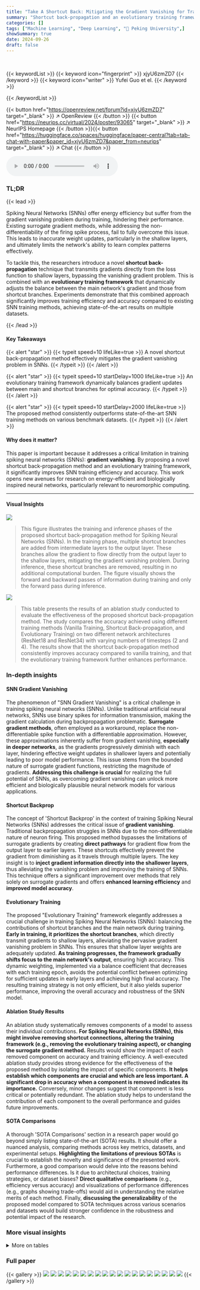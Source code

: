 ```yaml
---
title: "Take A Shortcut Back: Mitigating the Gradient Vanishing for Training Spiking Neural Networks"
summary: "Shortcut back-propagation and an evolutionary training framework conquer gradient vanishing in spiking neural networks, drastically improving training and achieving state-of-the-art accuracy."
categories: []
tags: ["Machine Learning", "Deep Learning", "🏢 Peking University",]
showSummary: true
date: 2024-09-26
draft: false
---
```


<br>

{{< keywordList >}}
{{< keyword icon="fingerprint" >}} xjyU6zmZD7 {{< /keyword >}}
{{< keyword icon="writer" >}} Yufei Guo et el. {{< /keyword >}}
 
{{< /keywordList >}}

{{< button href="https://openreview.net/forum?id=xjyU6zmZD7" target="_blank" >}}
↗ OpenReview
{{< /button >}}
{{< button href="https://neurips.cc/virtual/2024/poster/93065" target="_blank" >}}
↗ NeurIPS Homepage
{{< /button >}}{{< button href="https://huggingface.co/spaces/huggingface/paper-central?tab=tab-chat-with-paper&paper_id=xjyU6zmZD7&paper_from=neurips" target="_blank" >}}
↗ Chat
{{< /button >}}



<audio controls>
    <source src="https://ai-paper-reviewer.com/xjyU6zmZD7/podcast.wav" type="audio/wav">
    Your browser does not support the audio element.
</audio>


### TL;DR


{{< lead >}}

Spiking Neural Networks (SNNs) offer energy efficiency but suffer from the gradient vanishing problem during training, hindering their performance. Existing surrogate gradient methods, while addressing the non-differentiability of the firing spike process, fail to fully overcome this issue.  This leads to inaccurate weight updates, particularly in the shallow layers, and ultimately limits the network's ability to learn complex patterns effectively. 



To tackle this, the researchers introduce a novel **shortcut back-propagation** technique that transmits gradients directly from the loss function to shallow layers, bypassing the vanishing gradient problem.  This is combined with an **evolutionary training framework** that dynamically adjusts the balance between the main network's gradient and those from shortcut branches.  Experiments demonstrate that this combined approach significantly improves training efficiency and accuracy compared to existing SNN training methods, achieving state-of-the-art results on multiple datasets.

{{< /lead >}}


#### Key Takeaways

{{< alert "star" >}}
{{< typeit speed=10 lifeLike=true >}} A novel shortcut back-propagation method effectively mitigates the gradient vanishing problem in SNNs. {{< /typeit >}}
{{< /alert >}}

{{< alert "star" >}}
{{< typeit speed=10 startDelay=1000 lifeLike=true >}} An evolutionary training framework dynamically balances gradient updates between main and shortcut branches for optimal accuracy. {{< /typeit >}}
{{< /alert >}}

{{< alert "star" >}}
{{< typeit speed=10 startDelay=2000 lifeLike=true >}} The proposed method consistently outperforms state-of-the-art SNN training methods on various benchmark datasets. {{< /typeit >}}
{{< /alert >}}

#### Why does it matter?
This paper is important because it addresses a critical limitation in training spiking neural networks (SNNs): **gradient vanishing**.  By proposing a novel shortcut back-propagation method and an evolutionary training framework, it significantly improves SNN training efficiency and accuracy. This work opens new avenues for research on energy-efficient and biologically inspired neural networks, particularly relevant to neuromorphic computing.

------
#### Visual Insights



![](https://ai-paper-reviewer.com/xjyU6zmZD7/figures_1_1.jpg)

> This figure illustrates the training and inference phases of the proposed shortcut back-propagation method for Spiking Neural Networks (SNNs). In the training phase, multiple shortcut branches are added from intermediate layers to the output layer. These branches allow the gradient to flow directly from the output layer to the shallow layers, mitigating the gradient vanishing problem. During inference, these shortcut branches are removed, resulting in no additional computational burden. The figure visually shows the forward and backward passes of information during training and only the forward pass during inference.





![](https://ai-paper-reviewer.com/xjyU6zmZD7/tables_6_1.jpg)

> This table presents the results of an ablation study conducted to evaluate the effectiveness of the proposed shortcut back-propagation method.  The study compares the accuracy achieved using different training methods (Vanilla Training, Shortcut Back-propagation, and Evolutionary Training) on two different network architectures (ResNet18 and ResNet34) with varying numbers of timesteps (2 and 4). The results show that the shortcut back-propagation method consistently improves accuracy compared to vanilla training, and that the evolutionary training framework further enhances performance.





### In-depth insights


#### SNN Gradient Vanishing
The phenomenon of "SNN Gradient Vanishing" is a critical challenge in training spiking neural networks (SNNs).  Unlike traditional artificial neural networks, SNNs use binary spikes for information transmission, making the gradient calculation during backpropagation problematic.  **Surrogate gradient methods**, often employed as a workaround, replace the non-differentiable spike function with a differentiable approximation. However, these approximations inherently suffer from gradient vanishing, **especially in deeper networks**, as the gradients progressively diminish with each layer, hindering effective weight updates in shallower layers and potentially leading to poor model performance. This issue stems from the bounded nature of surrogate gradient functions, restricting the magnitude of gradients.  **Addressing this challenge is crucial** for realizing the full potential of SNNs, as overcoming gradient vanishing can unlock more efficient and biologically plausible neural network models for various applications.

#### Shortcut Backprop
The concept of 'Shortcut Backprop' in the context of training Spiking Neural Networks (SNNs) addresses the critical issue of **gradient vanishing**.  Traditional backpropagation struggles in SNNs due to the non-differentiable nature of neuron firing.  This proposed method bypasses the limitations of surrogate gradients by creating **direct pathways** for gradient flow from the output layer to earlier layers.  These shortcuts effectively prevent the gradient from diminishing as it travels through multiple layers.  The key insight is to **inject gradient information directly into the shallower layers**, thus alleviating the vanishing problem and improving the training of SNNs. This technique offers a significant improvement over methods that rely solely on surrogate gradients and offers **enhanced learning efficiency** and **improved model accuracy**.

#### Evolutionary Training
The proposed "Evolutionary Training" framework elegantly addresses a crucial challenge in training Spiking Neural Networks (SNNs): balancing the contributions of shortcut branches and the main network during training.  **Early in training, it prioritizes the shortcut branches**, which directly transmit gradients to shallow layers, alleviating the pervasive gradient vanishing problem in SNNs.  This ensures that shallow layer weights are adequately updated.  **As training progresses, the framework gradually shifts focus to the main network's output**, ensuring high accuracy. This dynamic weighting, implemented via a balance coefficient that decreases with each training epoch, avoids the potential conflict between optimizing for sufficient updates in early layers and achieving high final accuracy.  The resulting training strategy is not only efficient, but it also yields superior performance, improving the overall accuracy and robustness of the SNN model.

#### Ablation Study Results
An ablation study systematically removes components of a model to assess their individual contributions.  **For Spiking Neural Networks (SNNs), this might involve removing shortcut connections, altering the training framework (e.g., removing the evolutionary training aspect), or changing the surrogate gradient method.** Results would show the impact of each removed component on accuracy and training efficiency.  A well-executed ablation study provides strong evidence for the effectiveness of the proposed method by isolating the impact of specific components. **It helps establish which components are crucial and which are less important.  A significant drop in accuracy when a component is removed indicates its importance.** Conversely, minor changes suggest that component is less critical or potentially redundant. The ablation study helps to understand the contribution of each component to the overall performance and guides future improvements.

#### SOTA Comparisons
A thorough 'SOTA Comparisons' section in a research paper would go beyond simply listing state-of-the-art (SOTA) results.  It should offer a nuanced analysis, comparing methods across key metrics, datasets, and experimental setups.  **Highlighting the limitations of previous SOTAs** is crucial to establish the novelty and significance of the presented work.  Furthermore, a good comparison would delve into the reasons behind performance differences. Is it due to architectural choices, training strategies, or dataset biases?  **Direct qualitative comparisons** (e.g., efficiency versus accuracy) and visualizations of performance differences (e.g., graphs showing trade-offs) would aid in understanding the relative merits of each method. Finally, **discussing the generalizability** of the proposed model compared to SOTA techniques across various scenarios and datasets would build stronger confidence in the robustness and potential impact of the research.


### More visual insights




<details>
<summary>More on tables
</summary>


![](https://ai-paper-reviewer.com/xjyU6zmZD7/tables_7_1.jpg)
> This table compares the performance of the proposed 'Shortcut Back-propagation' and 'Evolutionary Training' methods with other state-of-the-art (SoTA) methods on the CIFAR-10 and CIFAR-100 datasets.  It shows the method used, its type (SNN training, ANN2SNN, Tandem Learning, etc.), the network architecture (e.g., ResNet18, ResNet19, VGG16), the number of timesteps used, and the achieved accuracy.  The table highlights the superior performance of the proposed methods, particularly the 'Evolutionary Training' approach, achieving higher accuracy with fewer timesteps compared to SoTA.

![](https://ai-paper-reviewer.com/xjyU6zmZD7/tables_8_1.jpg)
> This table compares the performance of the proposed 'Shortcut Back-propagation' and 'Evolutionary Training' methods against other state-of-the-art (SoTA) methods on the ImageNet dataset.  It shows the method, its type (SNN training), the architecture used (ResNet18 or ResNet34), the number of timesteps, and the achieved accuracy.  The results demonstrate the competitive performance of the proposed methods, especially considering the relatively smaller number of timesteps used.

![](https://ai-paper-reviewer.com/xjyU6zmZD7/tables_8_2.jpg)
> This table compares the performance of the proposed 'Shortcut Back-propagation' and 'Evolutionary Training' methods against other state-of-the-art (SoTA) methods on the CIFAR10-DVS dataset.  The comparison is based on the accuracy achieved using different SNN training methods with various architectures and timesteps.  The table shows that the proposed methods significantly outperform the existing SoTA methods.

</details>




### Full paper

{{< gallery >}}
<img src="https://ai-paper-reviewer.com/xjyU6zmZD7/1.png" class="grid-w50 md:grid-w33 xl:grid-w25" />
<img src="https://ai-paper-reviewer.com/xjyU6zmZD7/2.png" class="grid-w50 md:grid-w33 xl:grid-w25" />
<img src="https://ai-paper-reviewer.com/xjyU6zmZD7/3.png" class="grid-w50 md:grid-w33 xl:grid-w25" />
<img src="https://ai-paper-reviewer.com/xjyU6zmZD7/4.png" class="grid-w50 md:grid-w33 xl:grid-w25" />
<img src="https://ai-paper-reviewer.com/xjyU6zmZD7/5.png" class="grid-w50 md:grid-w33 xl:grid-w25" />
<img src="https://ai-paper-reviewer.com/xjyU6zmZD7/6.png" class="grid-w50 md:grid-w33 xl:grid-w25" />
<img src="https://ai-paper-reviewer.com/xjyU6zmZD7/7.png" class="grid-w50 md:grid-w33 xl:grid-w25" />
<img src="https://ai-paper-reviewer.com/xjyU6zmZD7/8.png" class="grid-w50 md:grid-w33 xl:grid-w25" />
<img src="https://ai-paper-reviewer.com/xjyU6zmZD7/9.png" class="grid-w50 md:grid-w33 xl:grid-w25" />
<img src="https://ai-paper-reviewer.com/xjyU6zmZD7/10.png" class="grid-w50 md:grid-w33 xl:grid-w25" />
<img src="https://ai-paper-reviewer.com/xjyU6zmZD7/11.png" class="grid-w50 md:grid-w33 xl:grid-w25" />
<img src="https://ai-paper-reviewer.com/xjyU6zmZD7/12.png" class="grid-w50 md:grid-w33 xl:grid-w25" />
<img src="https://ai-paper-reviewer.com/xjyU6zmZD7/13.png" class="grid-w50 md:grid-w33 xl:grid-w25" />
<img src="https://ai-paper-reviewer.com/xjyU6zmZD7/14.png" class="grid-w50 md:grid-w33 xl:grid-w25" />
<img src="https://ai-paper-reviewer.com/xjyU6zmZD7/15.png" class="grid-w50 md:grid-w33 xl:grid-w25" />
<img src="https://ai-paper-reviewer.com/xjyU6zmZD7/16.png" class="grid-w50 md:grid-w33 xl:grid-w25" />
<img src="https://ai-paper-reviewer.com/xjyU6zmZD7/17.png" class="grid-w50 md:grid-w33 xl:grid-w25" />
<img src="https://ai-paper-reviewer.com/xjyU6zmZD7/18.png" class="grid-w50 md:grid-w33 xl:grid-w25" />
<img src="https://ai-paper-reviewer.com/xjyU6zmZD7/19.png" class="grid-w50 md:grid-w33 xl:grid-w25" />
{{< /gallery >}}